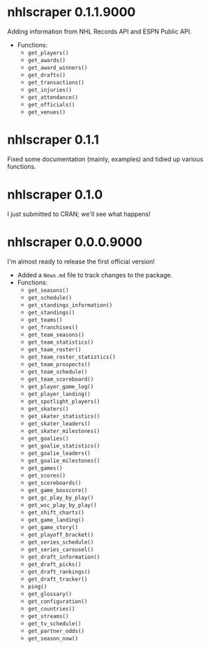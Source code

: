 # nhlscraper 0.1.1.9000

Adding information from NHL Records API and ESPN Public API.

- Functions:
    - `get_players()`
    - `get_awards()`
    - `get_award_winners()`
    - `get_drafts()`
    - `get_transactions()`
    - `get_injuries()`
    - `get_attendance()`
    - `get_officials()`
    - `get_venues()`

# nhlscraper 0.1.1

Fixed some documentation (mainly, examples) and tidied up various functions.

# nhlscraper 0.1.0

I just submitted to CRAN; we'll see what happens!

# nhlscraper 0.0.0.9000

I'm almost ready to release the first official version!

- Added a `News.md` file to track changes to the package.
- Functions:
    - `get_seasons()`
    - `get_schedule()`
    - `get_standings_information()`
    - `get_standings()`
    - `get_teams()`
    - `get_franchises()`
    - `get_team_seasons()`
    - `get_team_statistics()`
    - `get_team_roster()`
    - `get_team_roster_statistics()`
    - `get_team_prospects()`
    - `get_team_schedule()`
    - `get_team_scoreboard()`
    - `get_player_game_log()`
    - `get_player_landing()`
    - `get_spotlight_players()`
    - `get_skaters()`
    - `get_skater_statistics()`
    - `get_skater_leaders()`
    - `get_skater_milestones()`
    - `get_goalies()`
    - `get_goalie_statistics()`
    - `get_goalie_leaders()`
    - `get_goalie_milestones()`
    - `get_games()`
    - `get_scores()`
    - `get_scoreboards()`
    - `get_game_boxscore()`
    - `get_gc_play_by_play()`
    - `get_wsc_play_by_play()`
    - `get_shift_charts()`
    - `get_game_landing()`
    - `get_game_story()`
    - `get_playoff_bracket()`
    - `get_series_schedule()`
    - `get_series_carousel()`
    - `get_draft_information()`
    - `get_draft_picks()`
    - `get_draft_rankings()`
    - `get_draft_tracker()`
    - `ping()`
    - `get_glossary()`
    - `get_configuration()`
    - `get_countries()`
    - `get_streams()`
    - `get_tv_schedule()`
    - `get_partner_odds()`
    - `get_season_now()`
    
